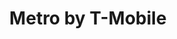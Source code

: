 ---
title: "Metro by T-Mobile"
url: /atlanta/metro-by-t-mobile-peachtree-street-southwest/
shop: mobile phone
---